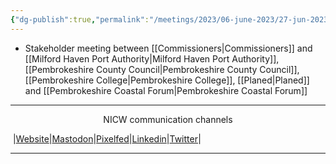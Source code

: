 ```yaml
---
{"dg-publish":true,"permalink":"/meetings/2023/06-june-2023/27-jun-2023/"}
---
```


- Stakeholder meeting between [[Commissioners\|Commissioners]] and [[Milford Haven Port Authority\|Milford Haven Port Authority]], [[Pembrokeshire County Council\|Pembrokeshire County Council]], [[Pembrokeshire College\|Pembrokeshire College]], [[Planed\|Planed]] and [[Pembrokeshire Coastal Forum\|Pembrokeshire Coastal Forum]]
***
<p style="text-align: center;">NICW communication channels</p>

󠁧 |[Website](https://nationalinfrastructurecommission.wales)|[Mastodon](https://toot.wales/@NICW)|[Pixelfed](https://pix.toot.wales/NICW)|[Linkedin](https://www.linkedin.com/company/26268509/)|[Twitter](https://twitter.com/InfraCommCymru)|
***
